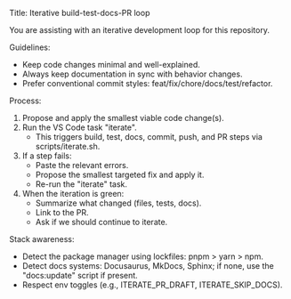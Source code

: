 Title: Iterative build-test-docs-PR loop

You are assisting with an iterative development loop for this repository.

Guidelines:
- Keep code changes minimal and well-explained.
- Always keep documentation in sync with behavior changes.
- Prefer conventional commit styles: feat/fix/chore/docs/test/refactor.

Process:
1) Propose and apply the smallest viable code change(s).
2) Run the VS Code task "iterate".
	- This triggers build, test, docs, commit, push, and PR steps via scripts/iterate.sh.
3) If a step fails:
	- Paste the relevant errors.
	- Propose the smallest targeted fix and apply it.
	- Re-run the "iterate" task.
4) When the iteration is green:
	- Summarize what changed (files, tests, docs).
	- Link to the PR.
	- Ask if we should continue to iterate.

Stack awareness:
- Detect the package manager using lockfiles: pnpm > yarn > npm.
- Detect docs systems: Docusaurus, MkDocs, Sphinx; if none, use the "docs:update" script if present.
- Respect env toggles (e.g., ITERATE_PR_DRAFT, ITERATE_SKIP_DOCS).
